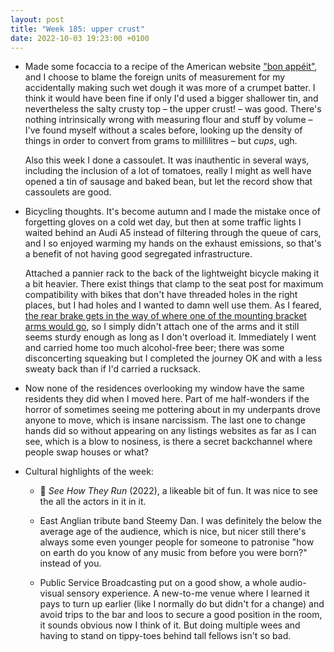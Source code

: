 ```yaml
---
layout: post
title: "Week 185: upper crust"
date: 2022-10-03 19:23:00 +0100
---
```



- Made some focaccia to a recipe of the American website ["bon appéit"](https://www.bonappetit.com/recipe/easy-no-knead-focaccia "bone appetite"), and I choose to blame the foreign units of measurement for my accidentally making such wet dough it was more of a crumpet batter. I think it would have been fine if only I'd used a bigger shallower tin, and nevertheless the salty crusty top – the upper crust! – was good. There's nothing intrinsically wrong with measuring flour and stuff by volume – I've found myself without a scales before, looking up the density of things in order to convert from grams to millilitres – but _cups_, ugh.

  Also this week I done a cassoulet. It was inauthentic in several ways, including the inclusion of a lot of tomatoes, really I might as well have opened a tin of sausage and baked bean, but let the record show that cassoulets are good.

- Bicycling thoughts. It's become autumn and I made the mistake once of forgetting gloves on a cold wet day, but then at some traffic lights I waited behind an Audi A5 instead of filtering through the queue of cars, and I so enjoyed warming my hands on the exhaust emissions, so that's a benefit of not having good segregated infrastructure.

  Attached a pannier rack to the back of the lightweight bicycle making it a bit heavier. There exist things that clamp to the seat post for maximum compatibility with bikes that don't have threaded holes in the right places, but I had holes and I wanted to damn well use them. As I feared, [the rear brake gets in the way of where one of the mounting bracket arms would go](https://bicycles.stackexchange.com/questions/4560/can-anyone-suggest-a-way-to-mount-my-rack-to-prevent-it-impeding-the-rear-brake), so I simply didn't attach one of the arms and it still seems sturdy enough as long as I don't overload it. Immediately I went and carried home too much alcohol-free beer; there was some disconcerting squeaking but I completed the journey OK and with a less sweaty back than if I'd carried a rucksack.

- Now none of the residences overlooking my window have the same residents they did when I moved here. Part of me half-wonders if the horror of sometimes seeing me pottering about in my underpants drove anyone to move, which is insane narcissism. The last one to change hands did so without appearing on any listings websites as far as I can see, which is a blow to nosiness, is there a secret backchannel where people swap houses or what?

- Cultural highlights of the week:

  - 🎦 <cite>See How They Run</cite> (2022), a likeable bit of fun. It was nice to see the all the actors in it in it.

  - East Anglian tribute band Steemy Dan. I was definitely the below the average age of the audience, which is nice, but nicer still there's always some even younger people for someone to patronise "how on earth do you know of any music from before you were born?" instead of you. 

  - Public Service Broadcasting put on a good show, a whole audio-visual sensory experience. A new-to-me venue where I learned it pays to turn up earlier (like I normally do but didn't for a change) and avoid trips to the bar and loos to secure a good position in the room, it sounds obvious now I think of it. But doing multiple wees and having to stand on tippy-toes behind tall fellows isn't so bad.
